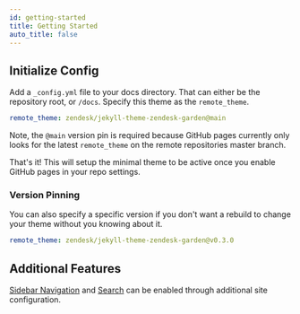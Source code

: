 ```yaml
---
id: getting-started
title: Getting Started
auto_title: false
---
```


## Initialize Config

Add a `_config.yml` file to your docs directory. That can either be the repository root, or `/docs`.
Specify this theme as the `remote_theme`.

```yaml
remote_theme: zendesk/jekyll-theme-zendesk-garden@main
```

Note, the `@main` version pin is required because GitHub pages currently only looks for the latest
`remote_theme` on the remote repositories master branch.

That's it! This will setup the minimal theme to be active once you enable GitHub pages in your
repo settings.

### Version Pinning

You can also specify a specific version if you don't want a rebuild to change your theme without
you knowing about it.

```yaml
remote_theme: zendesk/jekyll-theme-zendesk-garden@v0.3.0
```

## Additional Features

[Sidebar Navigation](./customization/sidebar.md) and [Search](./customization/search.md) can be
enabled through additional site configuration.
